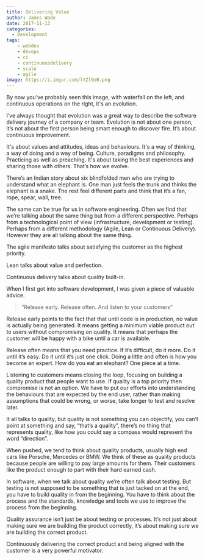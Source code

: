 ```yaml
---
title: Delivering Value
author: James Wade
date: 2017-11-13
categories:
  - Development
tags:
    - webdev
    - devops
    - ci
    - continuousdelivery
    - scale
    - agile
image: https://i.imgur.com/lYZl9oB.png
---
```


By now you’ve probably seen this image, with waterfall on the left, and continuous operations on the right, it's an evolution.

I’ve always thought that evolution was a great way to describe the software delivery journey of a company or team. Evolution is not about one person, it’s not about the first person being smart enough to discover fire. It’s about continuous improvement.

It's about values and attitudes, ideas and behaviours. It's a way of thinking, a way of doing and a way of being. Culture, paradigms and philosophy. Practicing as well as preaching. It's about taking the best experiences and sharing those with others. That’s how we evolve.

There’s an Indian story about six blindfolded men who are trying to understand what an elephant is. One man just feels the trunk and thinks the elephant is a snake. The rest feel different parts and think that it’s a fan, rope, spear, wall, tree.

The same can be true for us in software engineering. Often we find that we’re talking about the same thing but from a different perspective. Perhaps from a technological point of view (infrastructure, development or testing). Perhaps from a different methodology (Agile, Lean or Continuous Delivery). However they are all talking about the same thing.

<!--more-->

The agile manifesto talks about satisfying the customer as the highest priority.

Lean talks about value and perfection.

Continuous delivery talks about quality built-in.

When I first got into software development, I was given a piece of valuable advice.

> “Release early. Release often. And listen to your customers”

Release early points to the fact that that until code is in production, no value is actually being generated. It means getting a minimum viable product out to users without compromising on quality. It means that perhaps the customer will be happy with a bike until a car is available.

Release often means that you need practice. If it’s difficult, do it more. Do it until it’s easy. Do it until it’s just one click. Doing a little and often is how you become an expert. How do you eat an elephant? One piece at a time.

Listening to customers means closing the loop, focusing on building a quality product that people want to use. If quality is a top priority then compromise is not an option. We have to put our efforts into understanding the behaviours that are expected by the end user, rather than making assumptions that could be wrong, or worse, take longer to test and resolve later.

It all talks to quality, but quality is not something you can objectify, you can’t point at something and say, “that’s a quality”, there’s no thing that represents quality, like how you could say a compass would represent the word “direction”.

When pushed, we tend to think about quality products, usually high end cars like Porsche, Mercedes or BMW. We think of these as quality products because people are willing to pay large amounts for them. Their customers like the product enough to part with their hard earned cash.

In software, when we talk about quality we’re often talk about testing. But testing is not supposed to be something that is just tacked on at the end, you have to build quality in from the beginning. You have to think about the process and the standards, knowledge and tools we use to improve the process from the beginning.

Quality assurance isn’t just be about testing or processes. It’s not just about making sure we are building the product correctly, it’s about making sure we are building the correct product.

Continuously delivering the correct product and being aligned with the customer is a very powerful motivator.